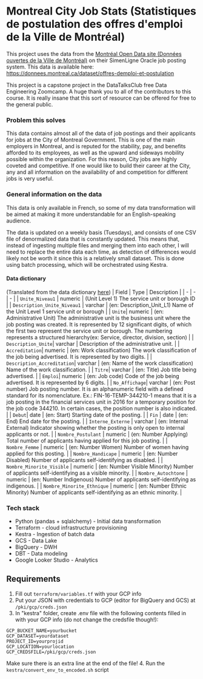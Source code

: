 # Montreal City Job Stats (Statistiques de postulation des offres d'emploi de la Ville de Montréal)
This project uses the data from the [Montréal Open Data site (Données ouvertes de la Ville de Montréal)](https://donnees.montreal.ca) on their SimenLigne Oracle job posting system. This data is available here:
https://donnees.montreal.ca/dataset/offres-demploi-et-postulation

This project is a capstone project in the DataTalksClub free Data Engineering Zoomcamp. A huge thank you to all of the contributors to this course. It is really insane that this sort of resource can be offered for free to the general public. 

### Problem this solves
This data contains almost all of the data of job postings and their applicants for jobs at the City of Montreal Government. This is one of the main employers in Montreal, and is reputed for the stability, pay, and benefits afforded to its employees, as well as the upward and sideways mobility possible within the organization. For this reason, City jobs are highly coveted and competitive. If one would like to build their career at the City, any and all information on the availability of and competition for different jobs is very useful.

### General information on the data
This data is only available in French, so some of my data transformation will be aimed at making it more understandable for an English-speaking audience.

The data is updated on a weekly basis (Tuesdays), and consists of one CSV file of denormalized data that is constantly updated. This means that, instead of ingesting multiple files and merging them into each other, I will need to replace the entire data each time, as detection of differences would likely not be worth it since this is a relatively small dataset. This is done using batch processing, which will be orchestrated using Kestra.

#### Data dictionary
(Translated from the data dictionary [here](https://donnees.montreal.ca/dataset/offres-demploi-et-postulation#methodology))
| Field | Type | Description |
| - | - | - | 
| `Unite_Niveau1` | numeric | (Unit Level 1) The service unit or borough ID |
| `Description_Unite_Niveau1` | varchar | (en: Description_Unit_L1) Name of the Unit Level 1 service unit or borough |
| `Unite`| numeric | (en: Administrative Unit) The administrative unit is the business unit where the job posting was created. It is represented by 12 significant digits, of which the first two represent the service unit or borough. The numbering represents a structured hierarchy(ex: Service, director, division, section) |
| `Description_Unite`| varchar | Description of the administrative unit. |
| `Accreditation`| numeric | (en: Work classification) The work classification of the job being advertised. It is represented by two digits. |
| `Description_Accreditation`| varchar | (en: Name of the work classification) Name of the work classification. |
| `Titre`| varchar | (en: Title) Job title being advertised. |
| `Emploi`| numeric | (en: Job code) Code of the job being advertised. It is represented by 6 digits.  |
| `No_Affichage`| varchar | (en: Post number) Job posting number. It is an alphanumeric field with a defined standard for its nomenclature. Ex.: FIN-16-TEMP-344210-1 means that it is a job posting in the financial services unit in 2016 for a temporary position for the job code 344210. In certain cases, the position number is also indicated.  |
| `Debut`| date | (en: Start) Starting date of the posting. |
| `Fin` | date | (en: End) End date for the posting. |
| `Interne_Externe` | varchar | (en: Internal External) Indicator showing whether the posting is only open to internal applicants or not. |
| `Nombre_Postulant` | numeric | (en: Number Applying) Total number of applicants having applied for this job posting. |
| `Nombre_Femme` | numeric | (en: Number Women) Number of women having applied for this posting. |
| `Nombre_Handicape` | numeric | (en: Number Disabled) Number of applicants self-identifying as disabled. |
| `Nombre_Minorite_Visible` | numeric | (en: Number Visible Minority) Number of applicants self-identifying as a visible minority. |
| `Nombre_Autochtone` | numeric | (en: Number Indigenous) Number of applicants self-identifying as indigenous. |
| `Nombre_Minorite_Ethnique` | numeric | (en: Number Ethnic Minority) Number of applicants self-identifying as an ethnic minority. |

### Tech stack
* Python (pandas + sqlalchemy) - Initial data transformation
* Terraform - cloud infrastructure provisioning
* Kestra - Ingestion of batch data
* GCS - Data Lake
* BigQuery - DWH
* DBT - Data modeling
* Google Looker Studio - Analytics

## Requirements
1. Fill out `terraform/variables.tf` with your GCP info
2. Put your JSON with credentials to GCP (editor for BigQuery and GCS) at `/pki/gcp/creds.json`
3. In "kestra" folder, create .env file with the following contents filled in with your GCP info (do not change the credsfile though!):
```
GCP_BUCKET_NAME=yourbucket
GCP_DATASET=yourdataset
PROJECT_ID=yourprojid
GCP_LOCATION=yourlocation
GCP_CREDSFILE=/pki/gcp/creds.json

```
Make sure there is an extra line at the end of the file!
4. Run the `kestra/convert_env_to_encoded.sh` script